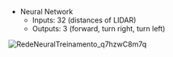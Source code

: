 * Neural Network
  * Inputs: 32 (distances of LIDAR)
  * Outputs: 3 (forward, turn right, turn left)

![RedeNeuralTreinamento_q7hzwC8m7q](https://github.com/user-attachments/assets/e8bc35fa-7b58-4eb9-8f22-c76e790584f8)

